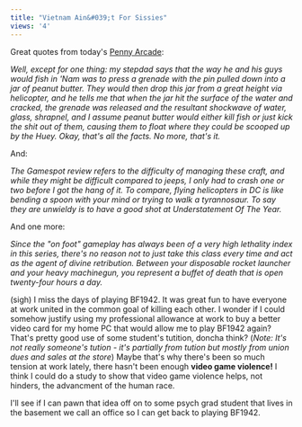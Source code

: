 ```yaml
---
title: "Vietnam Ain&#039;t For Sissies"
views: '4'
---
```

<p>Great quotes from today's <a href="http://www.penny-arcade.com">Penny Arcade</a>:</p>
<p><i>Well, except for one thing: my stepdad says that the way he and his guys would fish in 'Nam was to press a grenade with the pin pulled down into a jar of peanut butter. They would then drop this jar from a great height via helicopter, and he tells me that when the jar hit the surface of the water and cracked, the grenade was released and the resultant shockwave of water, glass, shrapnel, and I assume peanut butter would either kill fish or just kick the shit out of them, causing them to float where they could be scooped up by the Huey. Okay, that's all the facts. No more, that's it.</i></p>
<p>And:</p>
<p><i>The Gamespot review refers to the difficulty of managing these craft, and while they might be difficult compared to jeeps, I only had to crash one or two before I got the hang of it. To compare, flying helicopters in DC is like bending a spoon with your mind or trying to walk a tyrannosaur. To say they are unwieldy is to have a good shot at Understatement Of The Year.</i></p>
<p>And one more:</p>
<p><i>Since the "on foot" gameplay has always been of a very high lethality index in this series, there's no reason not to just take this class every time and act as the agent of divine retribution. Between your disposable rocket launcher and your heavy machinegun, you represent a buffet of death that is open twenty-four hours a day.</i></p>
<p>(sigh)  I miss the days of playing BF1942.  It was great fun to have everyone at work united in the common goal of killing each other.  I wonder if I could somehow justify using my professional allowance at work to buy a better video card for my home PC that would allow me to play BF1942 again?  That's pretty good use of some student's tutition, doncha think?  (<i>Note:  It's not really someone's tution - it's partially from tution but mostly from union dues and sales at the store</i>)  Maybe that's why there's been so much tension at work lately, there hasn't been enough <strong>video game violence!</strong>  I think I could do a study to show that video game violence helps, not hinders, the advancment of the human race.</p>
<p>I'll see if I can pawn that idea off on to some psych grad student that lives in the basement we call an office so I can get back to playing BF1942.</p>
